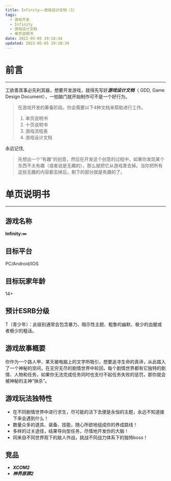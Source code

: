 ```yaml
---
title: Infinity——游戏设计文档（1）
tags:
  - 游戏开发
  - Infinity
  - 游戏设计文档
  - 单页说明书
date: 2022-05-05 19:18:34
updated: 2022-05-05 19:18:34
---
```


# 前言
---
工欲善其事必先利其器，想要开发游戏，就得先写好***游戏设计文档***（ GDD, Game Design Document），一拍脑门就开始制作可不是一个好行为。

>在游戏开发的筹备阶段，你会需要以下4种文档来帮助进行工作。
>1. 单页说明书
>2. 十页说明书
>3. 游戏流程表
>4. 游戏设计文档

永远记住,
> 先想出一个“有趣”的创意，然后在开发这个创意的过程中，如果你发现某个东西不太有趣（或者说是无趣的），那么就把它从游戏里去掉。当你把所有这些无趣的内容都去掉后，剩下的部分就是有趣的了。

<!--more-->
# 单页说明书
---
## 游戏名称
**Infinity:∞**

## 目标平台
PC/Android/IOS

## 目标玩家年龄
14+

## 预计ESRB分级
T（青少年）：此级别通常会包含暴力、暗示性主题、粗鲁的幽默、极少的血腥或者极少的粗话。

## 游戏故事概要
你作为一个路人甲，某天被电脑上的文字所吸引，想要追寻生命的真谛，从此踏入了一个神秘的空间，在无穷无尽的剧情世界中轮回，每个剧情世界都有它独特的剧情、人物和任务，如果你无法完成任务同时也支付不起任务失败的惩罚，那你就会被神秘的主神“抹杀”。

## 游戏玩法独特性
- 在不同剧情世界中进行求生，尽可能的活下去便是永恒的主题，永远不知道接下来会遇到什么！
- 数量众多的道具、装备、技能，随心所欲地组成你的养成路线！
- 多样的过关途径，结果导向型任务，尽情地开发你的大脑！
- 同来自不同世界观下的敌人作战，挑战不同战力体系下的独特boss！

## 竞品
- ***XCOM2***
- ***神界原罪2***
